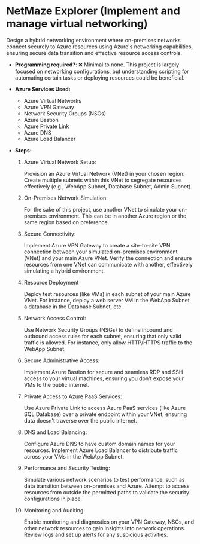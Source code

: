 # NetMaze Explorer (Implement and manage virtual networking)

Design a hybrid networking environment where on-premises networks connect securely to Azure resources using Azure's networking capabilities, ensuring secure data transition and effective resource access controls.
- **Programming required?**: ❌ Minimal to none. This project is largely focused on networking configurations, but understanding scripting for automating certain tasks or deploying resources could be beneficial.
- **Azure Services Used:**
    - Azure Virtual Networks
    - Azure VPN Gateway
    - Network Security Groups (NSGs)
    - Azure Bastion
    - Azure Private Link
    - Azure DNS
    - Azure Load Balancer
- **Steps:**

   1. Azure Virtual Network Setup:

        Provision an Azure Virtual Network (VNet) in your chosen region.
    Create multiple subnets within this VNet to segregate resources effectively (e.g., WebApp Subnet, Database Subnet, Admin Subnet).

    2. On-Premises Network Simulation:

        For the sake of this project, use another VNet to simulate your on-premises environment. This can be in another Azure region or the same region based on preference.

    3. Secure Connectivity:

        Implement Azure VPN Gateway to create a site-to-site VPN connection between your simulated on-premises environment (VNet) and your main Azure VNet.
    Verify the connection and ensure resources from one VNet can communicate with another, effectively simulating a hybrid environment.

    4. Resource Deployment

        Deploy test resources (like VMs) in each subnet of your main Azure VNet. For instance, deploy a web server VM in the WebApp Subnet, a database in the Database Subnet, etc.

    5. Network Access Control:

        Use Network Security Groups (NSGs) to define inbound and outbound access rules for each subnet, ensuring that only valid traffic is allowed. For instance, only allow HTTP/HTTPS traffic to the WebApp Subnet.

    6. Secure Administrative Access:

        Implement Azure Bastion for secure and seamless RDP and SSH access to your virtual machines, ensuring you don't expose your VMs to the public internet.

    7. Private Access to Azure PaaS Services:

        Use Azure Private Link to access Azure PaaS services (like Azure SQL Database) over a private endpoint within your VNet, ensuring data doesn't traverse over the public internet.

    8. DNS and Load Balancing:

        Configure Azure DNS to have custom domain names for your resources.
    Implement Azure Load Balancer to distribute traffic across your VMs in the WebApp Subnet.

    9. Performance and Security Testing:

        Simulate various network scenarios to test performance, such as data transition between on-premises and Azure.
    Attempt to access resources from outside the permitted paths to validate the security configurations in place.

    10. Monitoring and Auditing:

        Enable monitoring and diagnostics on your VPN Gateway, NSGs, and other network resources to gain insights into network operations.
    Review logs and set up alerts for any suspicious activities.